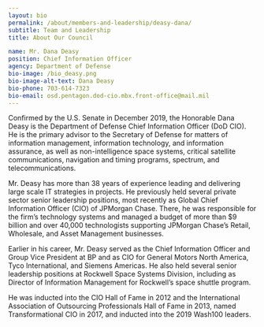 ```yaml
---
layout: bio
permalink: /about/members-and-leadership/deasy-dana/
subtitle: Team and Leadership
title: About Our Council

name: Mr. Dana Deasy
position: Chief Information Officer
agency: Department of Defense
bio-image: /bio_deasy.png
bio-image-alt-text: Dana Deasy
bio-phone: 703-614-7323
bio-email: osd.pentagon.dod-cio.mbx.front-office@mail.mil
---
```

Confirmed by the U.S. Senate in December 2019, the Honorable Dana Deasy is the Department of Defense Chief Information Officer (DoD CIO). He is the primary advisor to the Secretary of Defense for matters of information management, information technology, and information assurance, as well as non-intelligence space systems, critical satellite communications, navigation and timing programs, spectrum, and telecommunications.

Mr. Deasy has more than 38 years of experience leading and delivering large scale IT strategies in projects. He previously held several private sector senior leadership positions, most recently as Global Chief Information Officer (CIO) of JPMorgan Chase. There, he was responsible for the firm’s technology systems and managed a budget of more than $9 billion and over 40,000 technologists supporting JPMorgan Chase’s Retail, Wholesale, and Asset Management businesses.

Earlier in his career, Mr. Deasy served as the Chief Information Officer and Group Vice President at BP and as CIO for General Motors North America, Tyco International, and Siemens Americas. He also held several senior leadership positions at Rockwell Space Systems Division, including as Director of Information Management for Rockwell’s space shuttle program.

He was inducted into the CIO Hall of Fame in 2012 and the International Association of Outsourcing Professionals Hall of Fame in 2013, named Transformational CIO in 2017, and inducted into the 2019 Wash100 leaders.
